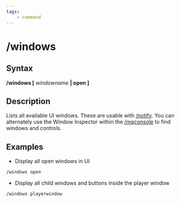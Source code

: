 ```yaml
---
tags:
    - command
---
```

# /windows

## Syntax

**/windows [** _windowname_ **| open ]**

## Description

Lists all available UI windows. These are usable with [/notify](notify.md). You can alternately use the Window Inspector within the [/mqconsole](mqconsole.md) to find windows and controls.

## Examples

* Display all open windows in UI

`/windows open`


* Display all child windows and buttons inside the player window

`/windows playerwindow`
